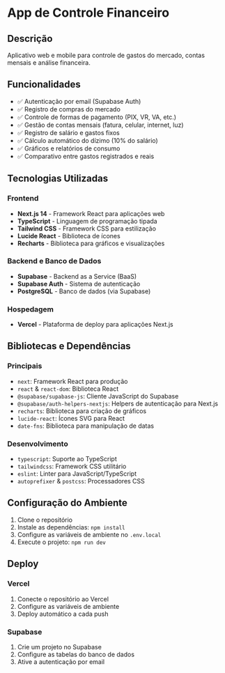 # App de Controle Financeiro

## Descrição
Aplicativo web e mobile para controle de gastos do mercado, contas mensais e análise financeira.

## Funcionalidades
- ✅ Autenticação por email (Supabase Auth)
- ✅ Registro de compras do mercado
- ✅ Controle de formas de pagamento (PIX, VR, VA, etc.)
- ✅ Gestão de contas mensais (fatura, celular, internet, luz)
- ✅ Registro de salário e gastos fixos
- ✅ Cálculo automático do dízimo (10% do salário)
- ✅ Gráficos e relatórios de consumo
- ✅ Comparativo entre gastos registrados e reais

## Tecnologias Utilizadas

### Frontend
- **Next.js 14** - Framework React para aplicações web
- **TypeScript** - Linguagem de programação tipada
- **Tailwind CSS** - Framework CSS para estilização
- **Lucide React** - Biblioteca de ícones
- **Recharts** - Biblioteca para gráficos e visualizações

### Backend e Banco de Dados
- **Supabase** - Backend as a Service (BaaS)
- **Supabase Auth** - Sistema de autenticação
- **PostgreSQL** - Banco de dados (via Supabase)

### Hospedagem
- **Vercel** - Plataforma de deploy para aplicações Next.js

## Bibliotecas e Dependências

### Principais
- `next`: Framework React para produção
- `react` & `react-dom`: Biblioteca React
- `@supabase/supabase-js`: Cliente JavaScript do Supabase
- `@supabase/auth-helpers-nextjs`: Helpers de autenticação para Next.js
- `recharts`: Biblioteca para criação de gráficos
- `lucide-react`: Ícones SVG para React
- `date-fns`: Biblioteca para manipulação de datas

### Desenvolvimento
- `typescript`: Suporte ao TypeScript
- `tailwindcss`: Framework CSS utilitário
- `eslint`: Linter para JavaScript/TypeScript
- `autoprefixer` & `postcss`: Processadores CSS

## Configuração do Ambiente

1. Clone o repositório
2. Instale as dependências: `npm install`
3. Configure as variáveis de ambiente no `.env.local`
4. Execute o projeto: `npm run dev`

## Deploy

### Vercel
1. Conecte o repositório ao Vercel
2. Configure as variáveis de ambiente
3. Deploy automático a cada push

### Supabase
1. Crie um projeto no Supabase
2. Configure as tabelas do banco de dados
3. Ative a autenticação por email